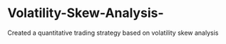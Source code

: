 # Volatility-Skew-Analysis-
Created a quantitative trading strategy based on volatility skew analysis

